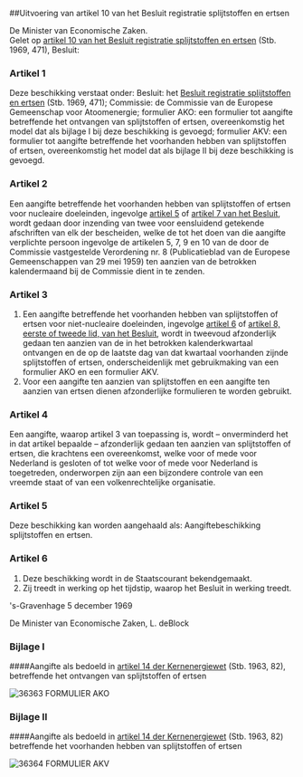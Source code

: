 <meta http-equiv='Content-Type' content='text/html; charset=utf-8' />

##Uitvoering van artikel 10 van het Besluit registratie splijtstoffen en ertsen

De Minister van Economische Zaken.  
Gelet op [artikel 10 van het Besluit registratie splijtstoffen en ertsen](../../../../../../AMvB/besluit/registratie/splijtstoffen/en/ertsen/BWBR0002673/README.md) (Stb. 1969, 471),
Besluit:    

### Artikel  1  

Deze beschikking verstaat onder:   Besluit:  het [Besluit registratie splijtstoffen en ertsen](../../../../../../AMvB/besluit/registratie/splijtstoffen/en/ertsen/BWBR0002673/README.md) (Stb. 1969, 471);    Commissie:  de Commissie van de Europese Gemeenschap voor Atoomenergie;    formulier AKO:  een formulier tot aangifte betreffende het ontvangen van splijtstoffen of ertsen, overeenkomstig het model dat als bijlage I bij deze beschikking is gevoegd;    formulier AKV:  een formulier tot aangifte betreffende het voorhanden hebben van splijtstoffen of ertsen, overeenkomstig het model dat als bijlage II bij deze beschikking is gevoegd.     

### Artikel  2  

Een aangifte betreffende het voorhanden hebben van splijtstoffen of ertsen voor nucleaire doeleinden, ingevolge [artikel 5](../../../../../../AMvB/besluit/registratie/splijtstoffen/en/ertsen/BWBR0002673/README.md) of [artikel 7 van het Besluit](../../../../../../AMvB/besluit/registratie/splijtstoffen/en/ertsen/BWBR0002673/README.md), wordt gedaan door inzending van twee voor eensluidend getekende afschriften van elk der bescheiden, welke de tot het doen van die aangifte verplichte persoon ingevolge de artikelen 5, 7, 9 en 10 van de door de Commissie vastgestelde Verordening nr. 8 (Publicatieblad van de Europese Gemeenschappen van 29 mei 1959) ten aanzien van de betrokken kalendermaand bij de Commissie dient in te zenden.  

### Artikel  3  

1.  Een aangifte betreffende het voorhanden hebben van splijtstoffen of ertsen voor niet-nucleaire doeleinden, ingevolge [artikel 6](../../../../../../AMvB/besluit/registratie/splijtstoffen/en/ertsen/BWBR0002673/README.md) of [artikel 8, eerste of tweede lid, van het Besluit](../../../../../../AMvB/besluit/registratie/splijtstoffen/en/ertsen/BWBR0002673/README.md), wordt in tweevoud afzonderlijk gedaan ten aanzien van de in het betrokken kalenderkwartaal ontvangen en de op de laatste dag van dat kwartaal voorhanden zijnde splijtstoffen of ertsen, onderscheidenlijk met gebruikmaking van een formulier AKO en een formulier AKV.   
2.  Voor een aangifte ten aanzien van splijtstoffen en een aangifte ten aanzien van ertsen dienen afzonderlijke formulieren te worden gebruikt.   

### Artikel  4  

Een aangifte, waarop artikel 3 van toepassing is, wordt – onverminderd het in dat artikel bepaalde – afzonderlijk gedaan ten aanzien van splijtstoffen of ertsen, die krachtens een overeenkomst, welke voor of mede voor Nederland is gesloten of tot welke voor of mede voor Nederland is toegetreden, onderworpen zijn aan een bijzondere controle van een vreemde staat of van een volkenrechtelijke organisatie.  

### Artikel  5  

Deze beschikking kan worden aangehaald als: Aangiftebeschikking splijtstoffen en ertsen.  

### Artikel  6  

1.  Deze beschikking wordt in de Staatscourant bekendgemaakt.   
2.  Zij treedt in werking op het tijdstip, waarop het Besluit in werking treedt.   

's-Gravenhage 
5 december 1969    

De 
Minister van Economische Zaken, 
L. deBlock   

### Bijlage  I  

####Aangifte als bedoeld in [artikel 14 der Kernenergiewet](../../../../../../wet/kernenergiewet/BWBR0002402/README.md) (Stb. 1963, 82), betreffende het ontvangen van splijtstoffen of ertsen

![36363](http://wetten.overheid.nl/Illustration/36363)
FORMULIER AKO  

### Bijlage  II  

####Aangifte als bedoeld in [artikel 14 der Kernenergiewet](../../../../../../wet/kernenergiewet/BWBR0002402/README.md) (Stb. 1963, 82) betreffende het voorhanden hebben van splijtstoffen of ertsen

![36364](http://wetten.overheid.nl/Illustration/36364)
FORMULIER AKV  
